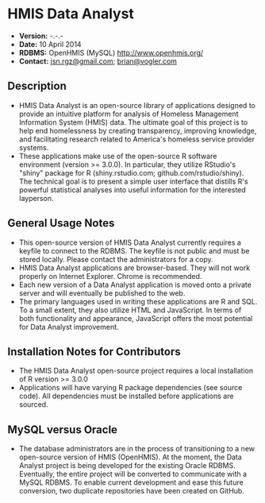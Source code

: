 HMIS Data Analyst
==========================
- **Version:**  -.-.-
- **Date:**  10 April 2014
- **RDBMS:**  OpenHMIS (MySQL) <http://www.openhmis.org/>
- **Contact:**  jsn.rgz@gmail.com; brian@vogler.com

Description
------------
- HMIS Data Analyst is an open-source library of applications designed to provide an 
intuitive platform for analysis of Homeless Management Information System (HMIS) data.
The ultimate goal of this project is to help end homelessness by creating transparency, 
improving knowledge, and facilitating research related to America's homeless service 
provider systems.
- These applications make use of the open-source R software environment (version >= 3.0.0).
In particular, they utilize RStudio's "shiny" package for R (shiny.rstudio.com; 
github.com/rstudio/shiny). The technical goal is to present a simple user interface that 
distills R's powerful statistical analyses into useful information for the interested 
layperson.

General Usage Notes
--------------------
- This open-source version of HMIS Data Analyst currently requires a keyfile to connect
to the RDBMS. The keyfile is not public and must be stored locally. Please contact the 
administrators for a copy.
- HMIS Data Analyst applications are browser-based. They will not work properly on Internet 
Explorer. Chrome is recommended.
- Each new version of a Data Analyst application is moved onto a private server and will 
eventually be published to the web. 
- The primary languages used in writing these applications are R and SQL. To a small extent,
they also utilize HTML and JavaScript. In terms of both functionality and appearance, 
JavaScript offers the most potential for Data Analyst improvement.

Installation Notes for Contributors
-------------------------------------------
- The HMIS Data Analyst open-source project requires a local installation of R version >= 3.0.0
- Applications will have varying R package dependencies (see source code). All dependencies 
must be installed before applications are sourced.

MySQL versus Oracle
--------------------
- The database administrators are in the process of transitioning to a new open-source version 
of HMIS (OpenHMIS). At the moment, the Data Analyst project is being developed for the
existing Oracle RDBMS. Eventually, the entire project will be converted to communicate with
a MySQL RDBMS. To enable current development and ease this future conversion, two duplicate 
repositories have been created on GitHub.
